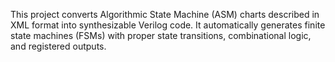 This project converts Algorithmic State Machine (ASM) charts described in XML format into synthesizable Verilog code. It automatically generates finite state machines (FSMs) with proper state transitions, combinational logic, and registered outputs.

